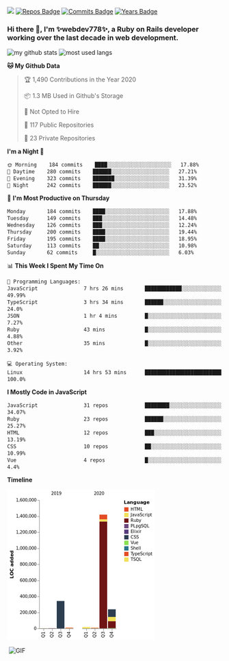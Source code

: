 ![](https://visitor-badge.glitch.me/badge?page_id=webdev778.webdev778)
[![Repos Badge](https://badges.pufler.dev/repos/webdev778)](https://badges.pufler.dev)
[![Commits Badge](https://badges.pufler.dev/commits/monthly/webdev778)](https://badges.pufler.dev)
[![Years Badge](https://badges.pufler.dev/years/webdev778)](https://badges.pufler.dev)
### Hi there 👋, I'm ✨webdev778✨, a Ruby on Rails developer working over the last decade in web development.


![my github stats](https://github-readme-stats.vercel.app/api?username=webdev778&show_icons=true&theme=tokyonight&line_height=27)
![most used langs](https://github-readme-stats.vercel.app/api/top-langs/?username=webdev778&hide=css,html&theme=tokyonight)

<!--START_SECTION:waka-->
**🐱 My Github Data** 

> 🏆 1,490 Contributions in the Year 2020
 > 
> 📦 1.3 MB Used in Github's Storage 
 > 
> 🚫 Not Opted to Hire
 > 
> 📜 117 Public Repositories 
 > 
> 🔑 23 Private Repositories  
 > 
**I'm a Night 🦉** 

```text
🌞 Morning    184 commits    ████░░░░░░░░░░░░░░░░░░░░░   17.88% 
🌆 Daytime    280 commits    ██████░░░░░░░░░░░░░░░░░░░   27.21% 
🌃 Evening    323 commits    ███████░░░░░░░░░░░░░░░░░░   31.39% 
🌙 Night      242 commits    ██████░░░░░░░░░░░░░░░░░░░   23.52%

```
📅 **I'm Most Productive on Thursday** 

```text
Monday       184 commits    ████░░░░░░░░░░░░░░░░░░░░░   17.88% 
Tuesday      149 commits    ███░░░░░░░░░░░░░░░░░░░░░░   14.48% 
Wednesday    126 commits    ███░░░░░░░░░░░░░░░░░░░░░░   12.24% 
Thursday     200 commits    ████░░░░░░░░░░░░░░░░░░░░░   19.44% 
Friday       195 commits    ████░░░░░░░░░░░░░░░░░░░░░   18.95% 
Saturday     113 commits    ██░░░░░░░░░░░░░░░░░░░░░░░   10.98% 
Sunday       62 commits     █░░░░░░░░░░░░░░░░░░░░░░░░   6.03%

```


📊 **This Week I Spent My Time On** 

```text
💬 Programming Languages: 
JavaScript               7 hrs 26 mins       ████████████░░░░░░░░░░░░░   49.99% 
TypeScript               3 hrs 34 mins       ██████░░░░░░░░░░░░░░░░░░░   24.0% 
JSON                     1 hr 4 mins         █░░░░░░░░░░░░░░░░░░░░░░░░   7.27% 
Ruby                     43 mins             █░░░░░░░░░░░░░░░░░░░░░░░░   4.88% 
Other                    35 mins             █░░░░░░░░░░░░░░░░░░░░░░░░   3.92%

💻 Operating System: 
Linux                    14 hrs 53 mins      █████████████████████████   100.0%

```

**I Mostly Code in JavaScript** 

```text
JavaScript               31 repos            ████████░░░░░░░░░░░░░░░░░   34.07% 
Ruby                     23 repos            ██████░░░░░░░░░░░░░░░░░░░   25.27% 
HTML                     12 repos            ███░░░░░░░░░░░░░░░░░░░░░░   13.19% 
CSS                      10 repos            ██░░░░░░░░░░░░░░░░░░░░░░░   10.99% 
Vue                      4 repos             █░░░░░░░░░░░░░░░░░░░░░░░░   4.4%

```


**Timeline**

![Chart not found](https://raw.githubusercontent.com/webdev778/webdev778/master/charts/bar_graph.png) 


<!--END_SECTION:waka-->

<img align="right" alt="GIF" src="https://github.com/webdev778/webdev778/blob/main/code.gif?raw=true" width="500" height="320" />

<!--
**webdev778/webdev778** is a ✨ _special_ ✨ repository because its `README.md` (this file) appears on your GitHub profile.

Here are some ideas to get you started:

- 🔭 I’m currently working on ...
- 🌱 I’m currently learning ...
- 👯 I’m looking to collaborate on ...
- 🤔 I’m looking for help with ...
- 💬 Ask me about ...
- 📫 How to reach me: ...
- 😄 Pronouns: ...
- ⚡ Fun fact: ...
-->
